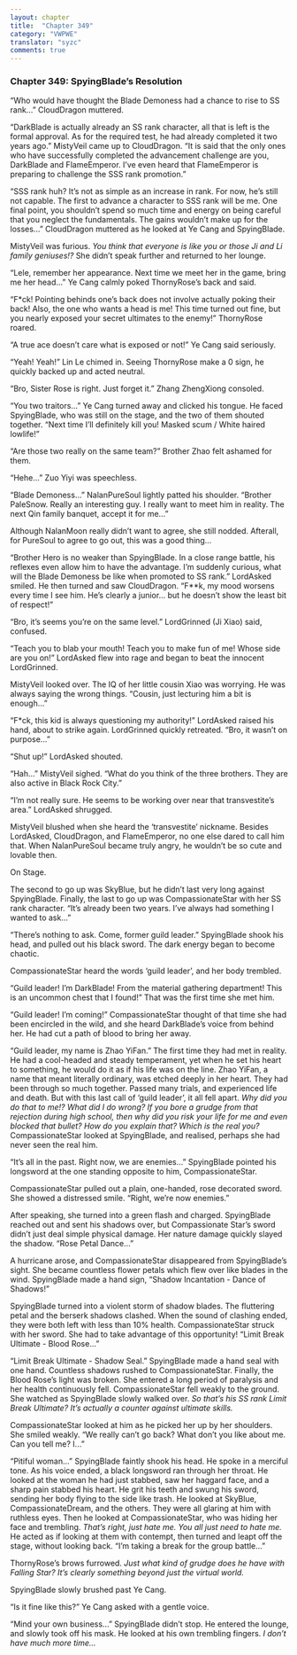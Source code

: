 ```yaml
---
layout: chapter
title:  "Chapter 349"
category: "VWPWE"
translator: "syzc"
comments: true
---
```


### Chapter 349: SpyingBlade’s Resolution

“Who would have thought the Blade Demoness had a chance to rise to SS rank...” CloudDragon muttered.

“DarkBlade is actually already an SS rank character, all that is left is the formal approval. As for the required test, he had already completed it two years ago.” MistyVeil came up to CloudDragon. “It is said that the only ones who have successfully completed the advancement challenge are you, DarkBlade and FlameEmperor. I’ve even heard that FlameEmperor is preparing to challenge the SSS rank promotion.”

“SSS rank huh? It’s not as simple as an increase in rank. For now, he’s still not capable. The first to advance a character to SSS rank will be me. One final point, you shouldn’t spend so much time and energy on being careful that you neglect the fundamentals. The gains wouldn’t make up for the losses...” CloudDragon muttered as he looked at Ye Cang and SpyingBlade.

MistyVeil was furious. *You think that everyone is like you or those Ji and Li family geniuses!?* She didn’t speak further and returned to her lounge.

“Lele, remember her appearance. Next time we meet her in the game, bring me her head...” Ye Cang calmly poked ThornyRose’s back and said.

“F\*ck! Pointing behinds one’s back does not involve actually poking their back! Also, the one who wants a head is me! This time turned out fine, but you nearly exposed your secret ultimates to the enemy!” ThornyRose roared.

“A true ace doesn’t care what is exposed or not!” Ye Cang said seriously.

“Yeah! Yeah!” Lin Le chimed in. Seeing ThornyRose make a 0 sign, he quickly backed up and acted neutral.

“Bro, Sister Rose is right. Just forget it.” Zhang ZhengXiong consoled.

“You two traitors...” Ye Cang turned away and clicked his tongue. He faced SpyingBlade, who was still on the stage, and the two of them shouted together. “Next time I’ll definitely kill you! Masked scum / White haired lowlife!”

“Are those two really on the same team?” Brother Zhao felt ashamed for them.

“Hehe...” Zuo Yiyi was speechless.

“Blade Demoness...” NalanPureSoul lightly patted his shoulder. “Brother PaleSnow. Really an interesting guy. I really want to meet him in reality. The next Qin family banquet, accept it for me...”

Although NalanMoon really didn’t want to agree, she still nodded. Afterall, for PureSoul to agree to go out, this was a good thing...

“Brother Hero is no weaker than SpyingBlade. In a close range battle, his reflexes even allow him to have the advantage. I’m suddenly curious, what will the Blade Demoness be like when promoted to SS rank.” LordAsked smiled. He then turned and saw CloudDragon. “F\*\*k, my mood worsens every time I see him. He’s clearly a junior… but he doesn’t show the least bit of respect!”

“Bro, it’s seems you’re on the same level.” LordGrinned (Ji Xiao) said, confused.

“Teach you to blab your mouth! Teach you to make fun of me! Whose side are you on!” LordAsked flew into rage and began to beat the innocent LordGrinned.

MistyVeil looked over. The IQ of her little cousin Xiao was worrying. He was always saying the wrong things. “Cousin, just lecturing him a bit is enough...”

“F\*ck, this kid is always questioning my authority!” LordAsked raised his hand, about to strike again. LordGrinned quickly retreated. “Bro, it wasn’t on purpose...”

“Shut up!” LordAsked shouted.

“Hah...” MistyVeil sighed. “What do you think of the three brothers. They are also active in Black Rock City.”

“I’m not really sure. He seems to be working over near that transvestite’s area.” LordAsked shrugged.

MistyVeil blushed when she heard the ‘transvestite’ nickname. Besides LordAsked, CloudDragon, and FlameEmperor, no one else dared to call him that. When NalanPureSoul became truly angry, he wouldn’t be so cute and lovable then.

On Stage.

The second to go up was SkyBlue, but he didn’t last very long against SpyingBlade. Finally, the last to go up was CompassionateStar with her SS rank character. “It’s already been two years. I’ve always had something I wanted to ask...”

“There’s nothing to ask. Come, former guild leader.” SpyingBlade shook his head, and pulled out his black sword. The dark energy began to become chaotic.

CompassionateStar heard the words ‘guild leader’, and her body trembled.

“Guild leader! I’m DarkBlade! From the material gathering department! This is an uncommon chest that I found!” That was the first time she met him.

“Guild leader! I’m coming!” CompassionateStar thought of that time she had been encircled in the wild, and she heard DarkBlade’s voice from behind her. He had cut a path of blood to bring her away.

“Guild leader, my name is Zhao YiFan.” The first time they had met in reality. He had a cool-headed and steady temperament, yet when he set his heart to something, he would do it as if his life was on the line. Zhao YiFan, a name that meant literally ordinary, was etched deeply in her heart. They had been through so much together. Passed many trials, and experienced life and death. But with this last call of ‘guild leader’, it all fell apart. *Why did you do that to me!? What did I do wrong? If you bore a grudge from that rejection during high school, then why did you risk your life for me and even blocked that bullet? How do you explain that? Which is the real you?* CompassionateStar looked at SpyingBlade, and realised, perhaps she had never seen the real him.

“It’s all in the past. Right now, we are enemies...” SpyingBlade pointed his longsword at the one standing opposite to him, CompassionateStar.

CompassionateStar pulled out a plain, one-handed, rose decorated sword. She showed a distressed smile. “Right, we’re now enemies.”

After speaking, she turned into a green flash and charged. SpyingBlade reached out and sent his shadows over, but Compassionate Star’s sword didn’t just deal simple physical damage. Her nature damage quickly slayed the shadow. “Rose Petal Dance...”

A hurricane arose, and CompassionateStar disappeared from SpyingBlade’s sight. She became countless flower petals which flew over like blades in the wind. SpyingBlade made a hand sign, “Shadow Incantation - Dance of Shadows!”

SpyingBlade turned into a violent storm of shadow blades. The fluttering petal and the berserk shadows clashed. When the sound of clashing ended, they were both left with less than 10% health. CompassionateStar struck with her sword. She had to take advantage of this opportunity! “Limit Break Ultimate - Blood Rose...”

“Limit Break Ultimate - Shadow Seal.” SpyingBlade made a hand seal with one hand. Countless shadows rushed to CompassionateStar. Finally, the Blood Rose’s light was broken. She entered a long period of paralysis and her health continuously fell. CompassionateStar fell weakly to the ground. She watched as SpyingBlade slowly walked over. *So that’s his SS rank Limit Break Ultimate? It’s actually a counter against ultimate skills.*

CompassionateStar looked at him as he picked her up by her shoulders. She smiled weakly. “We really can’t go back? What don’t you like about me. Can you tell me? I...”

“Pitiful woman...” SpyingBlade faintly shook his head. He spoke in a merciful tone. As his voice ended, a black longsword ran through her throat. He looked at the woman he had just stabbed, saw her haggard face, and a sharp pain stabbed his heart. He grit his teeth and swung his sword, sending her body flying to the side like trash. He looked at SkyBlue, CompassionateDream, and the others. They were all glaring at him with ruthless eyes. Then he looked at CompassionateStar, who was hiding her face and trembling. *That’s right, just hate me. You all just need to hate me.* He acted as if looking at them with contempt, then turned and leapt off the stage, without looking back. “I’m taking a break for the group battle...”

ThornyRose’s brows furrowed. *Just what kind of grudge does he have with Falling Star? It’s clearly something beyond just the virtual world.*

SpyingBlade slowly brushed past Ye Cang.

“Is it fine like this?” Ye Cang asked with a gentle voice.

“Mind your own business...” SpyingBlade didn’t stop. He entered the lounge, and slowly took off his mask. He looked at his own trembling fingers. *I don’t have much more time...*

